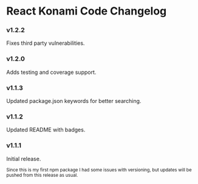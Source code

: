 # React Konami Code Changelog

### v1.2.2
Fixes third party vulnerabilities.

### v1.2.0
Adds testing and coverage support.

### v1.1.3
Updated package.json keywords for better searching.

### v1.1.2
Updated README with badges.

### v1.1.1
Initial release.

<small>Since this is my first npm package I had some issues with versioning, but updates will be pushed from this release as usual.</small>